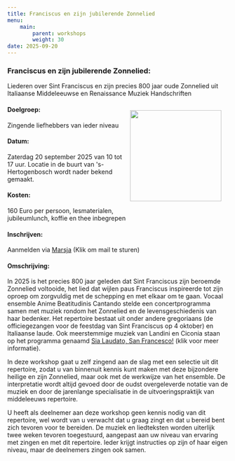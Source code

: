 ```yaml
---
title: Franciscus en zijn jubilerende Zonnelied
menu:
    main:
        parent: workshops
        weight: 30
date: 2025-09-20
---
```

### Franciscus en zijn jubilerende Zonnelied: 
Liederen over Sint Franciscus en zijn precies 800 jaar oude Zonnelied uit Italiaanse Middeleeuwse en Renaissance Muziek Handschriften

<img src="../images/Altissimu.png" style="width: 13rem; float: right; margin:1rem">

#### Doelgroep:
Zingende liefhebbers van ieder niveau
#### Datum:
Zaterdag 20 september 2025 van 10 tot 17 uur. Locatie in de buurt van 's-Hertogenbosch wordt nader bekend gemaakt.
#### Kosten: 
160 Euro per persoon, lesmaterialen, jubileumlunch, koffie en thee inbegrepen 
#### Inschrijven:
Aanmelden via [Marsja](mailto:info@marsjamudde.nl) (Klik om mail te sturen)
#### Omschrijving:
In 2025 is het precies 800 jaar geleden dat Sint Franciscus zijn beroemde Zonnelied voltooide, het lied dat wijlen paus Franciscus inspireerde tot zijn oproep om zorgvuldig met de schepping en met elkaar om te gaan. Vocaal ensemble Anime Beatitudinis Cantando stelde een concertprogramma samen met muziek rondom het Zonnelied en de levensgeschiedenis van haar bedenker. Het repertoire bestaat uit onder andere gregoriaans (de officiegezangen voor de feestdag van Sint Franciscus op 4 oktober) en Italiaanse laude. Ook meerstemmige muziek van Landini en Ciconia staan op het programma genaamd [Sia Laudato, San Francesco!](/programmas/sialaudato) (klik voor meer informatie).

In deze workshop gaat u zelf zingend aan de slag met een selectie uit dit repertoire, zodat u van binnenuit kennis kunt maken met deze bijzondere heilige en zijn Zonnelied, maar ook met de werkwijze van het ensemble. De interpretatie wordt altijd gevoed door de oudst overgeleverde notatie van de muziek en door de jarenlange specialisatie in de uitvoeringspraktijk van middeleeuws repertoire.

U heeft als deelnemer aan deze workshop geen kennis nodig van dit repertoire, wel wordt van u verwacht dat u graag zingt en dat u bereid bent zich tevoren voor te bereiden. De muziek en liedteksten worden uiterlijk twee weken tevoren toegestuurd, aangepast aan uw niveau van ervaring met zingen en met dit repertoire. Ieder krijgt instructies op zijn of haar eigen niveau, maar de deelnemers zingen ook samen.
